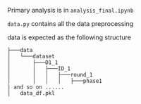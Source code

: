 Primary analysis is in `analysis_final.ipynb`

`data.py` contains all the data preprocessing 

data is expected as the following structure
```
├───data
│   └───dataset
│       ├───D1_1
│       │   ├───ID_1
│       │   │   ├───round_1
│       │   │   │   ├───phase1
| and so on ......
│   data_df.pkl
```